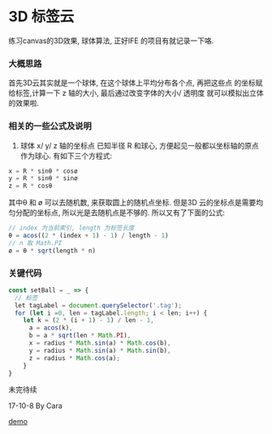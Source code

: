 # 3D 标签云
练习canvas的3D效果,  球体算法, 正好IFE 的项目有就记录一下咯.

### 大概思路
首先3D云其实就是一个球体, 在这个球体上平均分布各个点, 再把这些点
的坐标赋给标签,计算一下 z 轴的大小, 最后通过改变字体的大小/ 透明度
就可以模拟出立体的效果啦.

### 相关的一些公式及说明

1. 球体 x/ y/ z 轴的坐标点 
已知半径 R 和球心, 方便起见一般都以坐标轴的原点作为球心. 有如下三个方程式:
```javascript
x = R * sinθ * cosø
y = R * sinθ * sinø
z = R * cosθ
```

其中θ 和 ø 可以去随机数, 来获取圆上的随机点坐标. 但是3D 云的坐标点是需要均匀分配的坐标点, 所以光是去随机点是不够的. 所以又有了下面的公式:

```javascript
// index 为当前索引, length 为标签长度
θ = acos((2 * (index + 1) - 1) / length - 1)
// n 取 Math.PI
ø = θ * sqrt(length * n)
```
### 关键代码
```javascript
const setBall = _ => {
　// 标签
　let tagLabel = document.querySelector('.tag');
　for (let i =0, len = tagLabel.length; i < len; i++) {
	let k = (2 * (i + 1) - 1) / len - 1,
	　a = acos(k),
	　b = a * sqrt(len * Math.PI),
	　x = radius * Math.sin(a) * Math.cos(b),
	　y = radius * Math.sin(a) * Math.sin(b),
	　z = radius * Math.cos(a);
	}
}
```
未完待续

17-10-8 By Cara

[demo](https://caraws.github.io/IFE/IFE2017/3d-tags/index.html)